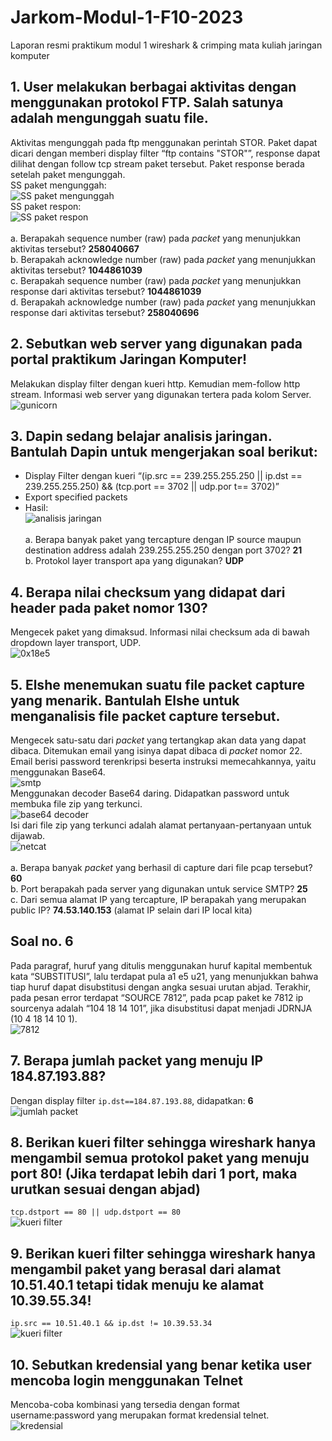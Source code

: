 # Jarkom-Modul-1-F10-2023
Laporan resmi praktikum modul 1 wireshark &amp; crimping mata kuliah jaringan komputer

## 1. User melakukan berbagai aktivitas dengan menggunakan protokol FTP. Salah satunya adalah mengunggah suatu file.
Aktivitas mengunggah pada ftp menggunakan perintah STOR. Paket dapat dicari dengan memberi display filter “ftp contains "STOR"”, response dapat dilihat dengan follow tcp stream paket tersebut. Paket response berada setelah paket mengunggah.<br />
SS paket mengunggah:<br />
![SS paket mengunggah](tangkaplayar/1a.png)<br />
SS paket respon:<br />
![SS paket respon](tangkaplayar/1b.png)<br /><br />
a. Berapakah sequence number (raw) pada _packet_ yang menunjukkan aktivitas tersebut? **258040667**<br />
b. Berapakah acknowledge number (raw) pada _packet_ yang menunjukkan aktivitas tersebut? **1044861039**<br />
c. Berapakah sequence number (raw) pada _packet_ yang menunjukkan response dari aktivitas tersebut? **1044861039**<br />
d. Berapakah acknowledge number (raw) pada _packet_ yang menunjukkan response dari aktivitas tersebut? **258040696**

## 2. Sebutkan web server yang digunakan pada portal praktikum Jaringan Komputer!
Melakukan display filter dengan kueri http. Kemudian mem-follow http stream. Informasi web server yang digunakan tertera pada kolom Server.<br />
![gunicorn](tangkaplayar/2.png)

## 3. Dapin sedang belajar analisis jaringan. Bantulah Dapin untuk mengerjakan soal berikut:
- Display Filter dengan kueri “(ip.src == 239.255.255.250 || ip.dst == 239.255.255.250) && (tcp.port == 3702 || udp.por t== 3702)”<br />
- Export specified packets<br />
- Hasil:<br />
![analisis jaringan](tangkaplayar/3.png)<br /><br />
a. Berapa banyak paket yang tercapture dengan IP source maupun destination address adalah 239.255.255.250 dengan port 3702? **21**<br />
b. Protokol layer transport apa yang digunakan? **UDP**

## 4. Berapa nilai checksum yang didapat dari header pada paket nomor 130?
Mengecek paket yang dimaksud. Informasi nilai checksum ada di bawah dropdown layer transport, UDP.<br />
![0x18e5](tangkaplayar/4.png)

## 5. Elshe menemukan suatu file packet capture yang menarik. Bantulah Elshe untuk menganalisis file packet capture tersebut.
Mengecek satu-satu dari _packet_ yang tertangkap akan data yang dapat dibaca. Ditemukan email yang isinya dapat dibaca di _packet_ nomor 22. Email berisi password terenkripsi beserta instruksi memecahkannya, yaitu menggunakan Base64.<br />
![smtp](tangkaplayar/5a.png)<br />
Menggunakan decoder Base64 daring. Didapatkan password untuk membuka file zip yang terkunci.<br />
![base64 decoder](tangkaplayar/5b.png)<br />
Isi dari file zip yang terkunci adalah alamat pertanyaan-pertanyaan untuk dijawab.<br />
![netcat](tangkaplayar/5c.png)<br /><br />
a. Berapa banyak _packet_ yang berhasil di capture dari file pcap tersebut? **60**<br />
b. Port berapakah pada server yang digunakan untuk service SMTP? **25**<br />
c. Dari semua alamat IP yang tercapture, IP berapakah yang merupakan public IP? **74.53.140.153** (alamat IP selain dari IP local kita)

## Soal no. 6
Pada paragraf, huruf yang ditulis menggunakan huruf kapital membentuk kata “SUBSTITUSI”, lalu terdapat pula a1 e5 u21, yang menunjukkan bahwa tiap huruf dapat disubstitusi dengan angka sesuai urutan abjad. Terakhir, pada pesan error terdapat “SOURCE 7812”, pada pcap paket ke 7812 ip sourcenya adalah “104 18 14 101”, jika disubstitusi dapat menjadi JDRNJA (10 4 18 14 10 1).<br />
![7812](tangkaplayar/6.png)

## 7. Berapa jumlah packet yang menuju IP 184.87.193.88?
Dengan display filter `ip.dst==184.87.193.88`, didapatkan: **6**<br />
![jumlah packet](tangkaplayar/7.png)

## 8. Berikan kueri filter sehingga wireshark hanya mengambil semua protokol paket yang menuju port 80! (Jika terdapat lebih dari 1 port, maka urutkan sesuai dengan abjad)
`tcp.dstport == 80 || udp.dstport == 80`<br />
![kueri filter](tangkaplayar/8.png)

## 9. Berikan kueri filter sehingga wireshark hanya mengambil paket yang berasal dari alamat 10.51.40.1 tetapi tidak menuju ke alamat 10.39.55.34!
`ip.src == 10.51.40.1 && ip.dst != 10.39.53.34`<br />
![kueri filter](tangkaplayar/9.png)

## 10. Sebutkan kredensial yang benar ketika user mencoba login menggunakan Telnet
Mencoba-coba kombinasi yang tersedia dengan format username:password yang merupakan format kredensial telnet.<br />
![kredensial](tangkaplayar/10.png)